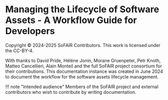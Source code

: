 # Managing the Lifecycle of Software Assets - A Workflow Guide for Developers

Copyright © 2024-2025 SoFAIR Contributors.
This work is licensed under the CC-BY-4.

With thanks to David Pride, Hélène Jonin, Morane Gruenpeter, Petr Knoth, Matteo Cancellieri, Alain Monteil and the full SoFAIR project consortium for their contributions.
This documentation instance was created in June 2024 to document the workflow for the software assets lifecycle management.

!!! note "Intended audience"
    Members of the  SoFAIR project and external contributors who wish to contribute by writing documentation.
